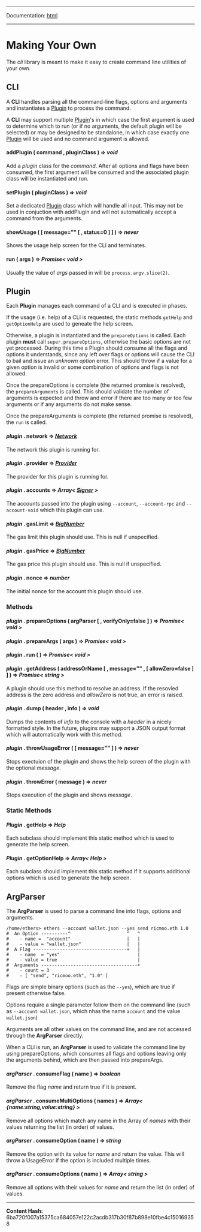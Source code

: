 -----

Documentation: [html](https://docs-beta.ethers.io/)

-----


Making Your Own
===============


The *cli* library is meant to make it easy to create command
line utilities of your own.


CLI
---


A **CLI** handles parsing all the command-line flags, options and arguments
and instantiates a [Plugin](./) to process the command.

A **CLI** may support multiple [Plugin](./)'s in which case the first
argument is used to determine which to run (or if no arguments, the default
plugin will be selected) or may be designed to be standalone, in which case
exactly one [Plugin](./) will be used and no command argument is allowed.


#### **addPlugin** ( command , pluginClass )  **=>** *void*

Add a *plugin* class for the *command*. After all options and flags
have been consumed, the first argument will be consumed and the
associated plugin class will be instantiated and run.




#### **setPlugin** ( pluginClass )  **=>** *void*

Set a dedicated [Plugin](./) class which will handle all input. This
may not be used in conjuction with addPlugin and will not automatically
accept a command from the arguments.




#### **showUsage** (  [ message="" [  , status=0 ]  ]  )  **=>** *never*

Shows the usage help screen for the CLI and terminates.




#### **run** ( args )  **=>** *Promise< void >*

Usually the value of *args* passed in will be `process.argv.slice(2)`.




Plugin
------


Each **Plugin** manages each command of a CLI and is executed in phases.

If the usage (i.e. help) of a CLI is requested, the static methods `getHelp`
and `getOptionHelp` are used to geneate the help screen.

Otherwise, a plugin is instantiated and the `prepareOptions` is called. Each
plugin **must** call `super.prepareOptions`, otherwise the basic options are
not yet processed. During this time a Plugin should consume all the flags and
options it understands, since any left over flags or options will cause the
CLI to bail and issue an *unknown option* error. This should throw if a value
for a given option is invalid or some combination of options and flags is not
allowed.

Once the prepareOptions is complete (the returned promise is resolved), the `prepareArguments`
is called. This should validate the number of arguments is expected and throw
and error if there are too many or too few arguments or if any arguments do not
make sense.

Once the prepareArguments is complete (the returned promise is resolved), the `run`
is called.


#### *plugin* . **network** **=>** *[Network](../../api/providers/types)*

The network this plugin is running for.




#### *plugin* . **provider** **=>** *[Provider](../../api/providers/provider)*

The provider for this plugin is running for.




#### *plugin* . **accounts** **=>** *Array< [Signer](../../api/signer) >*

The accounts passed into the plugin using `--account`,
`--account-rpc` and `--account-void` which this plugin can use.




#### *plugin* . **gasLimit** **=>** *[BigNumber](../../api/utils/bignumber)*

The gas limit this plugin should use. This is null if unspecified.




#### *plugin* . **gasPrice** **=>** *[BigNumber](../../api/utils/bignumber)*

The gas price this plugin should use. This is null if unspecified.




#### *plugin* . **nonce** **=>** *number*

The initial nonce for the account this plugin should use.




### Methods



#### *plugin* . **prepareOptions** ( argParser [  , verifyOnly=false ]  )  **=>** *Promise< void >*






#### *plugin* . **prepareArgs** ( args )  **=>** *Promise< void >*






#### *plugin* . **run** (  )  **=>** *Promise< void >*






#### *plugin* . **getAddress** ( addressOrName [  , message="" ,  [ allowZero=false ]  ]  )  **=>** *Promise< string >*

A plugin should use this method to resolve an address. If the resovled address is
the zero address and *allowZero* is not true, an error is raised.




#### *plugin* . **dump** ( header , info )  **=>** *void*

Dumps the contents of *info* to the console with a *header* in a nicely
formatted style. In the future, plugins may support a JSON output format
which will automatically work with this method.




#### *plugin* . **throwUsageError** (  [ message="" ]  )  **=>** *never*

Stops exectuion of the plugin and shows the help screen of the plugin with
the optional *message*.




#### *plugin* . **throwError** ( message )  **=>** *never*

Stops execution of the plugin and shows *message*.




### Static Methods



#### *Plugin* . **getHelp** **=>** *Help*

Each subclass should implement this static method which is used to
generate the help screen.




#### *Plugin* . **getOptionHelp** **=>** *Array< Help >*

Each subclass should implement this static method if it supports
additional options which is used to generate the help screen.




ArgParser
---------


The **ArgParser** is used to parse a command line into flags, options
and arguments.


```
/home/ethers> ethers --account wallet.json --yes send ricmoo.eth 1.0
#  An Option ----------^                     ^   ^
#    - name =  "account"                     |   |
#    - value = "wallet.json"                 |   |
#  A Flag -----------------------------------+   |
#    - name  = "yes"                             |
#    - value = true                              |
#  Arguments ------------------------------------+
#    - count = 3
#    - [ "send", "ricmoo.eth", "1.0" ]
```


Flags are simple binary options (such as the `--yes`), which are true if present
otherwise false.

Options require a single parameter follow them on the command line
(such as `--account wallet.json`, which nhas the name `account` and the value
`wallet.json`)

Arguments are all other values on the command line, and are not accessed through
the **ArgParser** directly.

When a CLI is run, an **ArgParser** is used to validate the command line by using
prepareOptions, which consumes all flags and options leaving only the arguments
behind, which are then passed into prepareArgs.


#### *argParser* . **consumeFlag** ( name )  **=>** *boolean*

Remove the flag *name* and return true if it is present.




#### *argParser* . **consumeMultiOptions** ( names )  **=>** *Array< {name:string,value:string} >*

Remove all options which match any name in the Array of *names*
with their values returning the list (in order) of values.




#### *argParser* . **consumeOption** ( name )  **=>** *string*

Remove the option with its value for *name* and return the value. This
will throw a UsageError if the option is included multiple times.




#### *argParser* . **consumeOptions** ( name )  **=>** *Array< string >*

Remove all options with their values for *name* and return the list
(in order) of values.





-----
**Content Hash:** 6ba720f007a15375ca684057e122c2acdb317b30f87b898e10fbe4c150169358